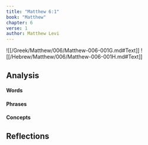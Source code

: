 ```yaml
---
title: "Matthew 6:1"
book: "Matthew"
chapter: 6
verse: 1
author: Matthew Levi
---
```

![[/Greek/Matthew/006/Matthew-006-001G.md#Text]]
![[/Hebrew/Matthew/006/Matthew-006-001H.md#Text]]

## Analysis

#### Words

#### Phrases

#### Concepts

## Reflections
